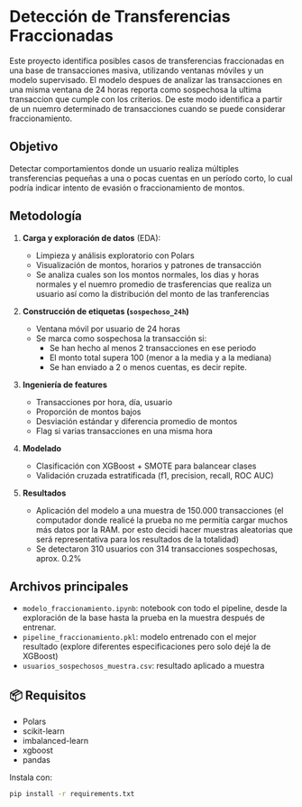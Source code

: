 # Detección de Transferencias Fraccionadas

Este proyecto identifica posibles casos de transferencias fraccionadas en una base de transacciones masiva, utilizando ventanas móviles y un modelo supervisado. El modelo despues de analizar las transacciones en una misma ventana de 24 horas reporta como sospechosa la ultima transaccion que cumple con los criterios. De este modo identifica a partir de un nuemro determinado de transacciones cuando se puede considerar fraccionamiento.

## Objetivo

Detectar comportamientos donde un usuario realiza múltiples transferencias pequeñas a una o pocas cuentas en un período corto, lo cual podría indicar intento de evasión o fraccionamiento de montos.

##  Metodología

1. **Carga y exploración de datos** (EDA):
   - Limpieza y análisis exploratorio con Polars
   - Visualización de montos, horarios y patrones de transacción
   - Se analiza cuales son los montos normales, los dias y horas normales y el nuemro promedio de trasferencias que realiza un usuario así como 
    la distribución del monto de las tranferencias

2. **Construcción de etiquetas (`sospechoso_24h`)**
   - Ventana móvil por usuario de 24 horas
   - Se marca como sospechosa la transacción si:
     - Se han hecho al menos 2 transacciones en ese periodo
     - El monto total supera 100 (menor a la media y a la mediana)
     - Se han enviado a 2 o menos cuentas, es decir repite.

3. **Ingeniería de features**
   - Transacciones por hora, día, usuario
   - Proporción de montos bajos
   - Desviación estándar y diferencia promedio de montos
   - Flag si varias transacciones en una misma hora

4. **Modelado**
   - Clasificación con XGBoost + SMOTE para balancear clases
   - Validación cruzada estratificada (f1, precision, recall, ROC AUC)

5. **Resultados**
   - Aplicación del modelo a una muestra de 150.000 transacciones (el computador donde realicé la prueba no me permitía cargar muchos más datos por la RAM. por esto decidi hacer muestras aleatorias que será representativa para los resultados de la totalidad)
   - Se detectaron 310 usuarios con 314 transacciones sospechosas, aprox. 0.2%

##  Archivos principales

- `modelo_fraccionamiento.ipynb`: notebook con todo el pipeline, desde la exploración de la base hasta la prueba en la muestra después de entrenar.
- `pipeline_fraccionamiento.pkl`: modelo entrenado con el mejor resultado (explore diferentes especificaciones pero solo dejé la de XGBoost)
- `usuarios_sospechosos_muestra.csv`: resultado aplicado a muestra

## 📦 Requisitos

- Polars
- scikit-learn
- imbalanced-learn
- xgboost
- pandas

Instala con:

```bash
pip install -r requirements.txt
